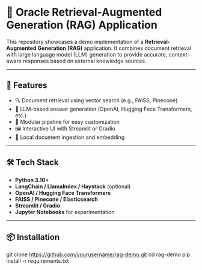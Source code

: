 # 🧠 Oracle Retrieval-Augmented Generation (RAG) Application

This repository showcases a demo implementation of a **Retrieval-Augmented Generation (RAG)** application. It combines document retrieval with large language model (LLM) generation to provide accurate, context-aware responses based on external knowledge sources.

---

## 🚀 Features

- 🔍 Document retrieval using vector search (e.g., FAISS, Pinecone)
- 🤖 LLM-based answer generation (OpenAI, Hugging Face Transformers, etc.)
- 🧩 Modular pipeline for easy customization
- 🖼️ Interactive UI with Streamlit or Gradio
- 📁 Local document ingestion and embedding

---

## 🛠️ Tech Stack

- **Python 3.10+**
- **LangChain / LlamaIndex / Haystack** (optional)
- **OpenAI / Hugging Face Transformers**
- **FAISS / Pinecone / Elasticsearch**
- **Streamlit / Gradio**
- **Jupyter Notebooks** for experimentation

---

## 📦 Installation


git clone https://github.com/yourusername/rag-demo.git
cd rag-demo
pip install -r requirements.txt
